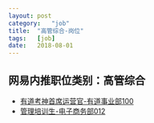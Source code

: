 ```yaml
---
layout:	post
category:	"job"
title:	"高管综合-岗位"
tags:	[job]
date:	2018-08-01
---
```

## 网易内推职位类别：高管综合
- [有道考神首席运营官-有道事业部100](http://bole.netease.com/position/h5/detail.do?id=8707&rcode=D1O21582aT)
- [管理培训生-电子商务部012](http://bole.netease.com/position/h5/detail.do?id=6417&rcode=D1O21582aT)
